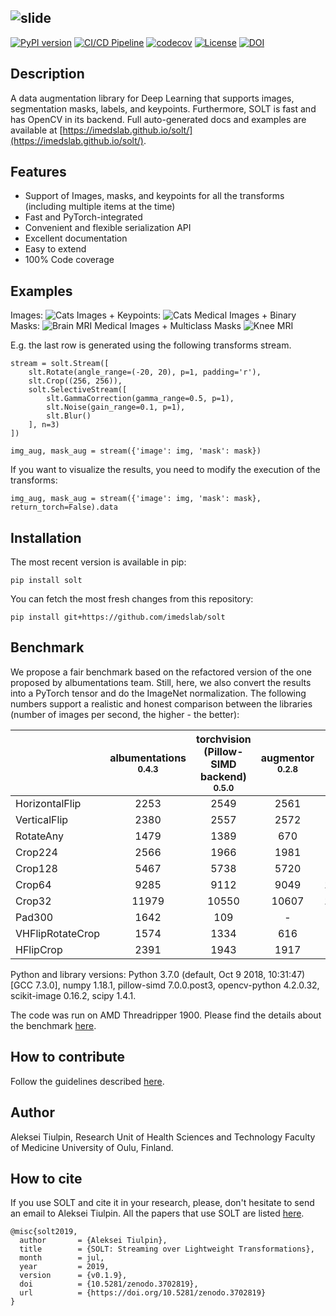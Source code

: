 ![slide](doc/source/_static/logo.png)
--------------------------------------------------------------------------------
[![PyPI version](https://badge.fury.io/py/solt.svg)](https://badge.fury.io/py/solt)
[![CI/CD Pipeline](https://github.com/imedslab/solt/actions/workflows/prod-release.yaml/badge.svg)](https://github.com/imedslab/solt/actions/workflows/prod-release.yaml)
[![codecov](https://codecov.io/gh/imedslab/solt/branch/master/graph/badge.svg?token=tEqWMIZSrW)](https://codecov.io/gh/imedslab/solt)
[![License](http://img.shields.io/badge/license-MIT-brightgreen.svg?style=flat)](LICENSE.md)
[![DOI](https://zenodo.org/badge/143310844.svg)](https://zenodo.org/badge/latestdoi/143310844)

## Description
A data augmentation library for Deep Learning that supports images, segmentation masks, labels, and keypoints. 
Furthermore, SOLT is fast and has OpenCV in its backend. 
Full auto-generated docs and examples are available at [https://imedslab.github.io/solt/](https://imedslab.github.io/solt/).

## Features

- Support of Images, masks, and keypoints for all the transforms (including multiple items at the time)
- Fast and PyTorch-integrated
- Convenient and flexible serialization API
- Excellent documentation
- Easy to extend
- 100% Code coverage

## Examples
Images:
![Cats](examples/results/img_aug.png)
Images + Keypoints:
![Cats](examples/results/cats.png)
Medical Images + Binary Masks:
![Brain MRI](examples/results/brain_mri.png)
Medical Images + Multiclass Masks
![Knee MRI](examples/results/knee_mri.png)

E.g. the last row is generated using the following transforms stream.

```
stream = solt.Stream([
    slt.Rotate(angle_range=(-20, 20), p=1, padding='r'),
    slt.Crop((256, 256)),
    solt.SelectiveStream([
        slt.GammaCorrection(gamma_range=0.5, p=1),
        slt.Noise(gain_range=0.1, p=1),
        slt.Blur()    
    ], n=3)
])

img_aug, mask_aug = stream({'image': img, 'mask': mask})
```

If you want to visualize the results, you need to modify the execution of the transforms:

```
img_aug, mask_aug = stream({'image': img, 'mask': mask}, return_torch=False).data
```

## Installation
The most recent version is available in pip:
```
pip install solt
```
You can fetch the most fresh changes from this repository:
```
pip install git+https://github.com/imedslab/solt
```

## Benchmark

We propose a fair benchmark based on the refactored version of the one proposed by albumentations 
team. Still, here, we also convert the results into a PyTorch tensor and do the ImageNet normalization. The
following numbers support a realistic and honest comparison between 
the libraries (number of images per second, the higher - the better):

|                |albumentations<br><small>0.4.3</small>|torchvision (Pillow-SIMD backend)<br><small>0.5.0</small>|augmentor<br><small>0.2.8</small>|solt<br><small>0.1.9</small>|
|----------------|:------------------------------------:|:-------------------------------------------------------:|:-------------------------------:|:--------------------------:|
|HorizontalFlip  |                 2253                 |                          2549                           |              2561               |          **3530**          |
|VerticalFlip    |                 2380                 |                          2557                           |              2572               |          **3740**          |
|RotateAny       |                 1479                 |                          1389                           |               670               |          **2070**          |
|Crop224         |                 2566                 |                          1966                           |              1981               |          **4281**          |
|Crop128         |                 5467                 |                          5738                           |              5720               |          **7186**          |
|Crop64          |                 9285                 |                          9112                           |              9049               |         **10345**          |
|Crop32          |                11979                 |                          10550                          |              10607              |         **12348**          |
|Pad300          |                 1642                 |                           109                           |                -                |          **2631**          |
|VHFlipRotateCrop|                 1574                 |                          1334                           |               616               |          **1889**          |
|HFlipCrop       |                 2391                 |                          1943                           |              1917               |          **3572**          |

Python and library versions: Python 3.7.0 (default, Oct  9 2018, 10:31:47) [GCC 7.3.0], numpy 1.18.1, pillow-simd 7.0.0.post3, opencv-python 4.2.0.32, scikit-image 0.16.2, scipy 1.4.1.

The code was run on AMD Threadripper 1900. Please find the details about the benchmark [here](BENCHMARK.md).

## How to contribute
Follow the guidelines described [here](CONTRIBUTING.md). 

## Author
Aleksei Tiulpin, 
Research Unit of Health Sciences and Technology
Faculty of Medicine 
University of Oulu, Finland.

## How to cite
If you use SOLT and cite it in your research, please, 
don't hesitate to send an email to Aleksei Tiulpin. 
All the papers that use SOLT are listed [here](PAPERS.md). 

```
@misc{solt2019,
  author       = {Aleksei Tiulpin},
  title        = {SOLT: Streaming over Lightweight Transformations},
  month        = jul,
  year         = 2019,
  version      = {v0.1.9},
  doi          = {10.5281/zenodo.3702819},
  url          = {https://doi.org/10.5281/zenodo.3702819}
}
```
